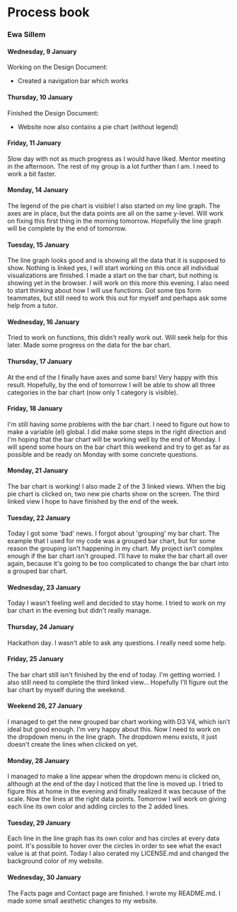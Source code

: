 # Process book
### Ewa Sillem

#### Wednesday, 9 January
Working on the Design Document:

* Created a navigation bar which works

#### Thursday, 10 January
Finished the Design Document:

* Website now also contains a pie chart (without legend)

#### Friday, 11 January
Slow day with not as much progress as I would have liked. Mentor meeting in the afternoon. The rest of my group is a lot further than I am. I need to work a bit faster.

#### Monday, 14 January
The legend of the pie chart is visible! I also started on my line graph. The axes are in place, but the data points are all on the same y-level. Will work on fixing this first thing in the morning tomorrow. Hopefully the line graph will be complete by the end of tomorrow.

#### Tuesday, 15 January
The line graph looks good and is showing all the data that it is supposed to show. Nothing is linked yes, I will start working on this once all individual visualizations are finished. I made a start on the bar chart, but nothing is showing yet in the browser. I will work on this more this evening. I also need to start thinking about how I will use functions. Got some tips form teammates, but still need to work this out for myself and perhaps ask some help from a tutor.

#### Wednesday, 16 January
Tried to work on functions, this didn't really work out. Will seek help for this later. Made some progress on the data for the bar chart.

#### Thursday, 17 January
At the end of the I finally have axes and some bars! Very happy with this result. Hopefully, by the end of tomorrow I will be able to show all three categories in the bar chart (now only 1 category is visible).

#### Friday, 18 January
I'm still having some problems with the bar chart. I need to figure out how to make a variable (el) global. I did make some steps in the right direction and I'm hoping that the bar chart will be working well by the end of Monday. I will spend some hours on the bar chart this weekend and try to get as far as possible and be ready on Monday with some concrete questions.

#### Monday, 21 January
The bar chart is working! I also made 2 of the 3 linked views. When the big pie chart is clicked on, two new pie charts show on the screen. The third linked view I hope to have finished by the end of the week.

#### Tuesday, 22 January
Today I got some 'bad' news. I forgot about 'grouping' my bar chart. The example that I used for my code was a grouped bar chart, but for some reason the grouping isn't happening in my chart. My project isn't complex enough if the bar chart isn't grouped. I'll have to make the bar chart all over again, because it's going to be too complicated to change the bar chart into a grouped bar chart.

#### Wednesday, 23 January
Today I wasn't feeling well and decided to stay home. I tried to work on my bar chart in the evening but didn't really manage.

#### Thursday, 24 January
Hackathon day. I wasn't able to ask any questions. I really need some help.

#### Friday, 25 January
The bar chart still isn't finished by the end of today. I'm getting worried. I also still need to complete the third linked view... Hopefully I'll figure out the bar chart by myself during the weekend.

#### Weekend 26, 27 January
I managed to get the new grouped bar chart working with D3 V4, which isn't ideal but good enough. I'm very happy about this. Now I need to work on the dropdown menu in the line graph. The dropdown menu exists, it just doesn't create the lines when clicked on yet.

#### Monday, 28 January
I managed to make a line appear when the dropdown menu is clicked on, although at the end of the day I noticed that the line is moved up. I tried to figure this at home in the evening and finally realized it was because of the scale. Now the lines at the right data points. Tomorrow I will work on giving each line its own color and adding circles to the 2 added lines.

#### Tuesday, 29 January
Each line in the line graph has its own color and has circles at every data point. It's possible to hover over the circles in order to see what the exact value is at that point. Today I also cerated my LICENSE.md and changed the background color of my website.

#### Wednesday, 30 January
The Facts page and Contact page are finished. I wrote my README.md. I made some small aesthetic changes to my website.
